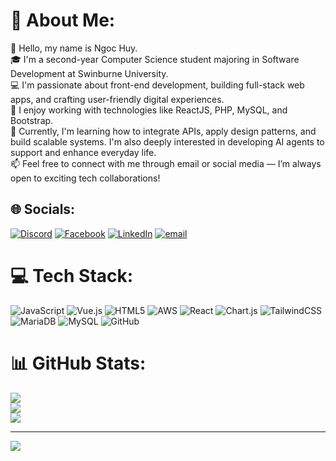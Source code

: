 # 💫 About Me:
👋 Hello, my name is Ngoc Huy.<br>🎓 I'm a second-year Computer Science student majoring in Software Development at Swinburne University.<br>💻 I'm passionate about front-end development, building full-stack web apps, and crafting user-friendly digital experiences.<br>🚀 I enjoy working with technologies like ReactJS, PHP, MySQL, and Bootstrap.<br>🌱 Currently, I'm learning how to integrate APIs, apply design patterns, and build scalable systems. I'm also deeply interested in developing AI agents to support and enhance everyday life.<br>📫 Feel free to connect with me through email or social media — I’m always open to exciting tech collaborations!


## 🌐 Socials:
[![Discord](https://img.shields.io/badge/Discord-%237289DA.svg?logo=discord&logoColor=white)](https://discord.gg/https://discord.com/users/805994639348990003) [![Facebook](https://img.shields.io/badge/Facebook-%231877F2.svg?logo=Facebook&logoColor=white)](https://facebook.com/https://www.facebook.com/ngoc.huy.duong.402989) [![LinkedIn](https://img.shields.io/badge/LinkedIn-%230077B5.svg?logo=linkedin&logoColor=white)](https://linkedin.com/in/https://www.linkedin.com/in/ngoc-huy-duong-b395902a9/) [![email](https://img.shields.io/badge/Email-D14836?logo=gmail&logoColor=white)](mailto:ngochuyduongworkemail@gmail.com) 

# 💻 Tech Stack:
![JavaScript](https://img.shields.io/badge/javascript-%23323330.svg?style=for-the-badge&logo=javascript&logoColor=%23F7DF1E) ![Vue.js](https://img.shields.io/badge/vue.js-%2335495e.svg?style=for-the-badge&logo=vuedotjs&logoColor=%234FC08D) ![HTML5](https://img.shields.io/badge/html5-%23E34F26.svg?style=for-the-badge&logo=html5&logoColor=white) ![AWS](https://img.shields.io/badge/AWS-%23FF9900.svg?style=for-the-badge&logo=amazon-aws&logoColor=white) ![React](https://img.shields.io/badge/react-%2320232a.svg?style=for-the-badge&logo=react&logoColor=%2361DAFB) ![Chart.js](https://img.shields.io/badge/chart.js-F5788D.svg?style=for-the-badge&logo=chart.js&logoColor=white) ![TailwindCSS](https://img.shields.io/badge/tailwindcss-%2338B2AC.svg?style=for-the-badge&logo=tailwind-css&logoColor=white) ![MariaDB](https://img.shields.io/badge/MariaDB-003545?style=for-the-badge&logo=mariadb&logoColor=white) ![MySQL](https://img.shields.io/badge/mysql-4479A1.svg?style=for-the-badge&logo=mysql&logoColor=white) ![GitHub](https://img.shields.io/badge/github-%23121011.svg?style=for-the-badge&logo=github&logoColor=white)
# 📊 GitHub Stats:
![](https://github-readme-stats.vercel.app/api?username=HuyNgocDuong&theme=dark&hide_border=false&include_all_commits=false&count_private=false)<br/>
![](https://nirzak-streak-stats.vercel.app/?user=HuyNgocDuong&theme=dark&hide_border=false)<br/>
![](https://github-readme-stats.vercel.app/api/top-langs/?username=HuyNgocDuong&theme=dark&hide_border=false&include_all_commits=false&count_private=false&layout=compact)

---
[![](https://visitcount.itsvg.in/api?id=HuyNgocDuong&icon=0&color=0)](https://visitcount.itsvg.in)

<!-- Proudly created with GPRM ( https://gprm.itsvg.in ) -->
